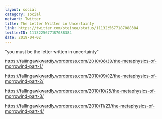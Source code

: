 ```yaml
---
layout: social
category: social
network: Twitter
title: The Letter Written in Uncertainty
link: https://twitter.com/steinea/status/1113225677187088384
twitterID: 1113225677187088384
date: 2019-04-02
---
```


"you must be the letter written in uncertainty"

<https://fallingawkwardly.wordpress.com/2010/08/29/the-metaphysics-of-morrowind-part-1/>

<https://fallingawkwardly.wordpress.com/2010/09/02/the-metaphysics-of-morrowind-part-2/>

<https://fallingawkwardly.wordpress.com/2010/10/25/the-metaphysics-of-morrowind-part-3/>

<https://fallingawkwardly.wordpress.com/2010/11/23/the-metaphysics-of-morrowind-part-4/>
